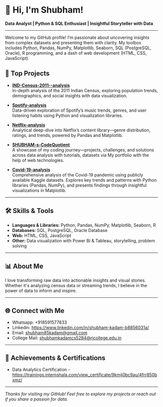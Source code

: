 # 👋 Hi, I'm Shubham!

**Data Analyst | Python & SQL Enthusiast | Insightful Storyteller with Data**

---

Welcome to my GitHub profile! I’m passionate about uncovering insights from complex datasets and presenting them with clarity. My toolbox includes Python, Pandas, NumPy, Matplotlib, Seaborn, SQL (PostgreSQL, Oracle), R programming, and a dash of web development (HTML, CSS, JavaScript).

## 🚀 Top Projects

- [**IND-Census-2011--analysis**](https://github.com/shubh645/IND-Census-2011--analysis)  
  In-depth analysis of the 2011 Indian Census, exploring population trends, demographics, and social insights with data visualization.

- [**Spotify-analysis**](https://github.com/shubh645/Spotify-analysis)  
  Data-driven exploration of Spotify’s music trends, genres, and user listening habits using Python and visualization libraries.

- [**Netflix-analysis**](https://github.com/shubh645/Netflix-analysis)  
  Analytical deep-dive into Netflix’s content library—genre distribution, ratings, and trends, powered by Pandas and Matplotlib.

- [**SHUBHAM-s-CodeQuotient**](https://github.com/shubh645/SHUBHAM-s-CodeQuotient)  
  A showcase of my coding journey—projects, challenges, and solutions across data analysis with tutorials, datasets via My portfolio with the help of web technologies.
  
- [**Covid-19-analysis**](https://github.com/shubh645/Covid-19-analysis)  
  Comprehensive analysis of the Covid-19 pandemic using publicly available Kaggle datasets. Explores key trends and patterns with Python libraries (Pandas, NumPy), and presents findings through insightful visualizations in Matplotlib.
  
---

## 🛠️ Skills & Tools

- **Languages & Libraries:** Python, Pandas, NumPy, Matplotlib, Seaborn, R
- **Databases:** SQL, PostgreSQL, Oracle Database
- **Web:** HTML, CSS, JavaScript
- **Other:** Data visualization with Power Bi & Tableau, storytelling, problem solving

---

## 📊 About Me

I love transforming raw data into actionable insights and visual stories. Whether it's analyzing census data or streaming trends, I believe in the power of data to inform and inspire.

---

## 🌐 Connect with Me

- Whatsapp: +918591577833
- Linkedin: https://www.linkedin.com/in/shubham-kadam-b8856031a/
- Email: shubham85kadam@gmail.com
- College Mail: shubhamkadamcs5284@rjcollege.edu.in

---

## 🏅 Achievements & Certifications

- Data Analytics Certification - https://trainings.internshala.com/view_certificate/9kmij0bc9au/4frr850bxmz/

---

_Thanks for visiting my GitHub! Feel free to explore my projects or reach out if you share a passion for data._
